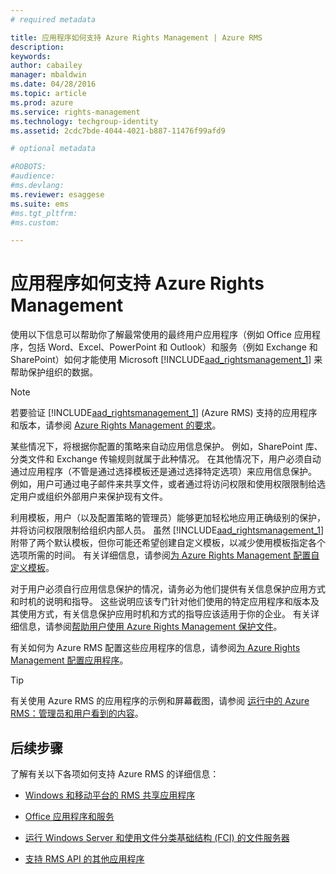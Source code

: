 ```yaml
---
# required metadata

title: 应用程序如何支持 Azure Rights Management | Azure RMS
description:
keywords:
author: cabailey
manager: mbaldwin
ms.date: 04/28/2016
ms.topic: article
ms.prod: azure
ms.service: rights-management
ms.technology: techgroup-identity
ms.assetid: 2cdc7bde-4044-4021-b887-11476f99afd9

# optional metadata

#ROBOTS:
#audience:
#ms.devlang:
ms.reviewer: esaggese
ms.suite: ems
#ms.tgt_pltfrm:
#ms.custom:

---
```


# 应用程序如何支持 Azure Rights Management
使用以下信息可以帮助你了解最常使用的最终用户应用程序（例如 Office 应用程序，包括 Word、Excel、PowerPoint 和 Outlook）和服务（例如 Exchange 和 SharePoint）如何才能使用 Microsoft [!INCLUDE[aad_rightsmanagement_1](../includes/aad_rightsmanagement_1_md.md)] 来帮助保护组织的数据。 
> [!NOTE]
> 若要验证 [!INCLUDE[aad_rightsmanagement_1](../includes/aad_rightsmanagement_1_md.md)] (Azure RMS) 支持的应用程序和版本，请参阅 [Azure Rights Management 的要求](../get-started/requirements-azure-rms.md)。

某些情况下，将根据你配置的策略来自动应用信息保护。 例如，SharePoint 库、分类文件和 Exchange 传输规则就属于此种情况。 在其他情况下，用户必须自动通过应用程序（不管是通过选择模板还是通过选择特定选项）来应用信息保护。 例如，用户可通过电子邮件来共享文件，或者通过将访问权限和使用权限限制给选定用户或组织外部用户来保护现有文件。

利用模板，用户（以及配置策略的管理员）能够更加轻松地应用正确级别的保护，并将访问权限限制给组织内部人员。 虽然 [!INCLUDE[aad_rightsmanagement_1](../includes/aad_rightsmanagement_1_md.md)]附带了两个默认模板，但你可能还希望创建自定义模板，以减少使用模板指定各个选项所需的时间。 有关详细信息，请参阅[为 Azure Rights Management 配置自定义模板](../deploy-use/configure-custom-templates.md)。

对于用户必须自行应用信息保护的情况，请务必为他们提供有关信息保护应用方式和时机的说明和指导。 这些说明应该专门针对他们使用的特定应用程序和版本及其使用方式，有关信息保护应用时机和方式的指导应该适用于你的企业。 有关详细信息，请参阅[帮助用户使用 Azure Rights Management 保护文件](../deploy-use/help-users.md)。

有关如何为 Azure RMS 配置这些应用程序的信息，请参阅[为 Azure Rights Management 配置应用程序](../deploy-use/configure-applications.md)。

> [!TIP]
> 有关使用 Azure RMS 的应用程序的示例和屏幕截图，请参阅 [运行中的 Azure RMS：管理员和用户看到的内容](what-admins-users-see.md)。


## 后续步骤

了解有关以下各项如何支持 Azure RMS 的详细信息：

-   [Windows 和移动平台的 RMS 共享应用程序](sharing-app-support.md)

-   [Office 应用程序和服务](office-apps-services-support.md)

-   [运行 Windows Server 和使用文件分类基础结构 (FCI) 的文件服务器](file-server-support.md)

-   [支持 RMS API 的其他应用程序](api-support.md)



<!--HONumber=Apr16_HO4-->


